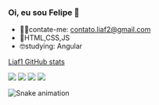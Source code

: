 ### Oi, eu sou Felipe 👋

- 🐱‍💻contate-me: contato.liaf2@gmail.com
- 🤖HTML,CSS,JS
- 🤓studying: Angular

[Liaf1 GitHub stats](https://github-readme-stats.vercel.app/api?username=Liaf1&showicons=true&theme=transparent)
<div>
<img src="https://img.shields.io/badge/HTML5-E34F26?style=for-the-badge&logo=html5&logoColor=white">
<img src="https://img.shields.io/badge/CSS3-1572B6?style=for-the-badge&logo=css3&logoColor=white">
<img src="https://img.shields.io/badge/JavaScript-323330?style=for-the-badge&logo=javascript&logoColor=F7DF1E">
<img src="https://img.shields.io/badge/Angular-DD0031?style=for-the-badge&logo=angular&logoColor=white"> 
</div>

![Snake animation](https://github.com/liaf1/liaf1/blob/output/github-contribution-grid-snake.svg)







